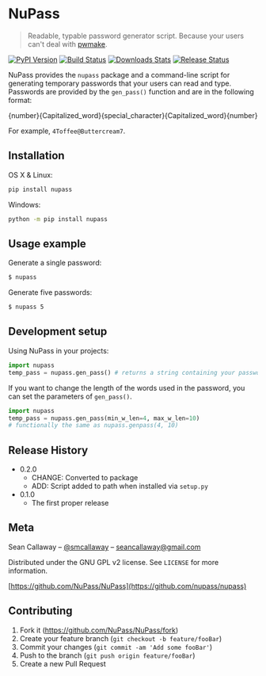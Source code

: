 # NuPass 
> Readable, typable password generator script. Because your users can't deal with [pwmake](http://linux.die.net/man/1/pwmake).

[![PyPI Version][pypi-image]][pypi-url]
[![Build Status][travis-image]][travis-url]
[![Downloads Stats][pypi-downloads]][pypi-url]
[![Release Status][release-status]][pypi-url]

NuPass provides the `nupass` package and a command-line script for generating temporary 
passwords that your users can read and type. Passwords are provided by the `gen_pass()` 
function and are in the following format:

{number}{Capitalized_word}{special_character}{Capitalized_word}{number}

For example, `4Toffee@Buttercream7`.

## Installation

OS X & Linux:

```sh
pip install nupass
```

Windows:

```sh
python -m pip install nupass
```

## Usage example

Generate a single password:
```bash
$ nupass
```

Generate five passwords:
```bash
$ nupass 5
```

## Development setup

Using NuPass in your projects:
```python
import nupass
temp_pass = nupass.gen_pass() # returns a string containing your password
```

If you want to change the length of the words used in the password, you can set the parameters of `gen_pass()`.
```python
import nupass
temp_pass = nupass.gen_pass(min_w_len=4, max_w_len=10)
# functionally the same as nupass.genpass(4, 10)
```

## Release History

* 0.2.0
    * CHANGE: Converted to package
    * ADD: Script added to path when installed via `setup.py`
* 0.1.0
    * The first proper release

## Meta

Sean Callaway – [@smcallaway](https://twitter.com/smcallaway) – seancallaway@gmail.com

Distributed under the GNU GPL v2 license. See ``LICENSE`` for more information.

[https://github.com/NuPass/NuPass](https://github.com/nupass/nupass)

## Contributing

1. Fork it (<https://github.com/NuPass/NuPass/fork>)
2. Create your feature branch (`git checkout -b feature/fooBar`)
3. Commit your changes (`git commit -am 'Add some fooBar'`)
4. Push to the branch (`git push origin feature/fooBar`)
5. Create a new Pull Request

<!-- Markdown link & img dfn's -->
[pypi-image]: https://img.shields.io/pypi/v/nupass.svg
[pypi-url]: https://pypi.python.org/pypi/nupass
[travis-image]: https://api.travis-ci.org/NuPass/NuPass.svg?branch=master
[travis-url]: https://travis-ci.org/NuPass/NuPass
[pypi-downloads]: https://img.shields.io/pypi/dm/nupass.svg
[release-status]: https://img.shields.io/pypi/status/nupass.svg
[wiki]: https://github.com/NuPass/NuPass/wiki
